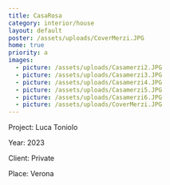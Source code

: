 ```yaml
---
title: CasaRosa
category: interior/house
layout: default
poster: /assets/uploads/CoverMerzi.JPG
home: true
priority: a
images:
  - picture: /assets/uploads/Casamerzi2.JPG
  - picture: /assets/uploads/Casamerzi3.JPG
  - picture: /assets/uploads/Casamerzi4.JPG
  - picture: /assets/uploads/Casamerzi5.JPG
  - picture: /assets/uploads/Casamerzi6.JPG
  - picture: /assets/uploads/CoverMerzi.JPG
---
```

Project: Luca Toniolo

Year: 2023

Client: Private

Place: Verona
